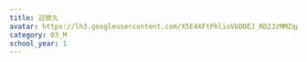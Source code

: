 ```yaml
---
title: 迎崇久
avatar: https://lh3.googleusercontent.com/X5E4XFtPhlioVbD0EJ_RD2JzMMZqpLtF4WRlLMFsa8Am4yWU3R8hk0SG_CD4zKbN0pOgI2xDvxmXCm_2dKC1rRNyM657pqpP3Ak-xp3qUpoaN7iVTiXAysk5QwSZC3xuHPaBHT5ejPlzDAY1fbIPj14c6fG0G65Ad9icNptDvzDIRy5exrZoZ_4qo6W5rbE57XK2TDrjUYeOT2ChALAo8WLH-ytWz8BF77fP884ba7Tzp-z4uH4D-cYAjj9Xm46qudEY9paPiqTGadB_3Sp3Ogu7kVuqf4hiEMBe-GHk_wqsLDL4lNWtbtKN7Jaen5UTmL3qbbaELZOAQ_mogEjDji4O98p5NDqTExYrIL9s-JFrlhd2Dac0G_d3jGZ1O29_0qh47Q5ZBviDnNpXwTLrdNMWhKZi6S7VO2s46XvRbdYzknGQHT-HXgSpJAJosS4khBj0pGFGTyxQiqJ4p7NOUzcH_oVB1dlHHRyFUlnI4H6I_TBz5KUK2UwfRG1-tvX3EqLD5wIzSjpgAvsu1rONVfPcMKpco5p3uA0h6lNcS30kTao1hjkoGaRaCpRxcMfoO-csTk8UAaHsgqgPa3jhcEPy3WzorY_6tqSIWbHxoahntp8439Gy1w=s300
category: 03_M
school_year: 1
---
```

